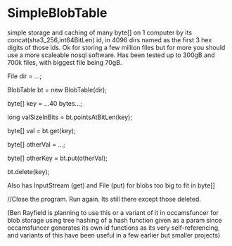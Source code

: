 # SimpleBlobTable
simple storage and caching of many byte[] on 1 computer by its concat(sha3_256,int64BitLen) id, in 4096 dirs named as the first 3 hex digits of those ids. Ok for storing a few million files but for more you should use a more scaleable nosql software. Has been tested up to 300gB and 700k files, with biggest file being 70gB.

File dir = ...;

BlobTable bt = new BlobTable(dir);

byte[] key = ...40 bytes...;

long valSizeInBits = bt.pointsAtBitLen(key);

byte[] val = bt.get(key);

byte[] otherVal = ...;

byte[] otherKey = bt.put(otherVal);

bt.delete(key);

Also has InputStream (get) and File (put) for blobs too big to fit in byte[]

//Close the program. Run again. Its still there except those deleted.

(Ben Rayfield is planning to use this or a variant of it in occamsfuncer for blob storage using tree hashing of a hash function given as a param since occamsfuncer generates its own id functions as its very self-referencing, and variants of this have been useful in a few earlier but smaller projects)
